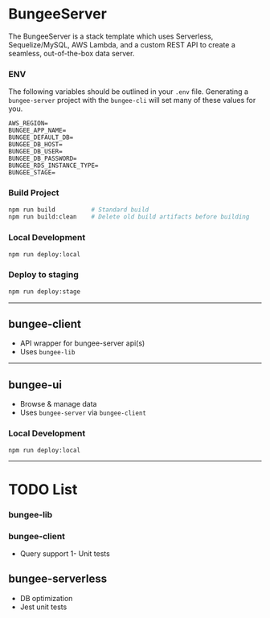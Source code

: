 # BungeeServer
The BungeeServer is a stack template which uses Serverless, Sequelize/MySQL, AWS Lambda, and a custom REST API to create a seamless, out-of-the-box data server.
### ENV
The following variables should be outlined in your ```.env``` file.  Generating a ```bungee-server``` project with the ```bungee-cli``` will set many of these values for you.
```
AWS_REGION=
BUNGEE_APP_NAME=
BUNGEE_DEFAULT_DB=
BUNGEE_DB_HOST=
BUNGEE_DB_USER=
BUNGEE_DB_PASSWORD=
BUNGEE_RDS_INSTANCE_TYPE=
BUNGEE_STAGE=
```
### Build Project
```bash
npm run build          # Standard build
npm run build:clean    # Delete old build artifacts before building
```
### Local Development
```bash
npm run deploy:local
```

### Deploy to staging
```bash
npm run deploy:stage
```
---

## bungee-client
- API wrapper for bungee-server api(s)
- Uses ```bungee-lib```

---

## bungee-ui
- Browse & manage data
- Uses ```bungee-server``` via ```bungee-client```
### Local Development
```
npm run deploy:local
```

---
# TODO List

### bungee-lib

    
### bungee-client
- Query support
1- Unit tests

## bungee-serverless
- DB optimization
- Jest unit tests






